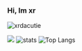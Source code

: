 ### Hi, Im xr


<img src="https://komarev.com/ghpvc/?username=xrdacutoe&label=Profile%20views&color=0e75b6&style=flat%22%20alt=%22xrdacutie" alt="xrdacutie" /> </p>
<img src="https://discord.c99.nl/widget/theme-2/892790295178117170.png">
![stats](https://github-readme-stats.vercel.app/api?username=xrdacutie&&show_icons=true&title_color=ffffff&icon_color=0d0d0d&text_color=f5f4f0&bg_color=151515) 
![Top Langs](https://github-readme-stats.vercel.app/api/top-langs/?username=xrdacutie&layout=compact&theme=graywhite)
<!--
**xrdacutie/xrdacutie** is a ✨ _special_ ✨ repository because its `README.md` (this file) appears on your GitHub profile.

Here are some ideas to get you started:

- 🔭 I’m currently working on ...
- 🌱 I’m currently learning ...
- 👯 I’m looking to collaborate on ...
- 🤔 I’m looking for help with ...
- 💬 Ask me about ...
- 📫 How to reach me: ...
- 😄 Pronouns: ...
- ⚡ Fun fact: ...
-->
